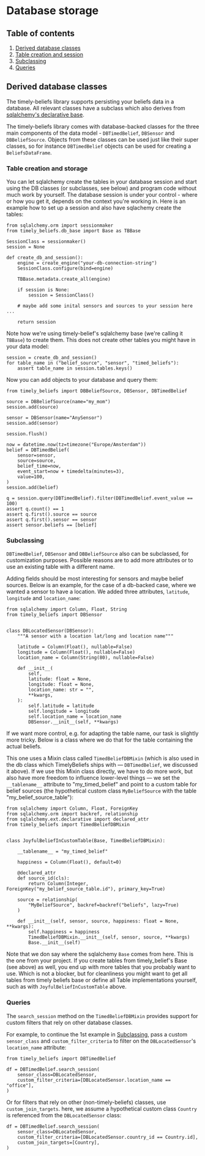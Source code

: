 # Database storage

## Table of contents

1. [Derived database classes](#derived-database-classes)
1. [Table creation and session](#table-creation-and-session)
1. [Subclassing](#subclassing)
1. [Queries](#queries)

## Derived database classes

The timely-beliefs library supports persisting your beliefs data in a database.
All relevant classes have a subclass which also derives from [sqlalchemy's declarative base](https://docs.sqlalchemy.org/en/13/orm/extensions/declarative/index.html?highlight=declarative).

The timely-beliefs library comes with database-backed classes for the three main components of the data model - `DBTimedBelief`, `DBSensor` and `DBBeliefSource`.
Objects from these classes can be used just like their super classes, so for instance `DBTimedBelief` objects can be used for creating a `BeliefsDataFrame`.

### Table creation and storage

You can let sqlalchemy create the tables in your database session and start using the DB classes (or subclasses, see below) and program code without much work by yourself.
The database session is under your control - where or how you get it, depends on the context you're working in.
Here is an example how to set up a session and also have sqlachemy create the tables:

    from sqlalchemy.orm import sessionmaker
    from timely_beliefs.db_base import Base as TBBase

    SessionClass = sessionmaker()
    session = None

    def create_db_and_session():
        engine = create_engine("your-db-connection-string")
        SessionClass.configure(bind=engine)

        TBBase.metadata.create_all(engine)

        if session is None:
            session = SessionClass()

        # maybe add some inital sensors and sources to your session here ...

        return session

Note how we're using timely-belief's sqlalchemy base (we're calling it `TBBase`) to create them.
This does not create other tables you might have in your data model:

    session = create_db_and_session()
    for table_name in ("belief_source", "sensor", "timed_beliefs"):
        assert table_name in session.tables.keys()

Now you can add objects to your database and query them:

    from timely_beliefs import DBBeliefSource, DBSensor, DBTimedBelief

    source = DBBeliefSource(name="my_mom")
    session.add(source)

    sensor = DBSensor(name="AnySensor")
    session.add(sensor)

    session.flush()

    now = datetime.now(tz=timezone("Europe/Amsterdam"))
    belief = DBTimedBelief(
        sensor=sensor,
        source=source,
        belief_time=now,
        event_start=now + timedelta(minutes=3),
        value=100,
    )
    session.add(belief)

    q = session.query(DBTimedBelief).filter(DBTimedBelief.event_value == 100)
    assert q.count() == 1
    assert q.first().source == source
    assert q.first().sensor == sensor
    assert sensor.beliefs == [belief]



### Subclassing

`DBTimedBelief`, `DBSensor` and `DBBeliefSource` also can be subclassed, for customization purposes.
Possible reasons are to add more attributes or to use an existing table with a different name.

Adding fields should be most interesting for sensors and maybe belief sources.
Below is an example, for the case of a db-backed case, where we wanted a sensor to have a location.
We added three attributes, `latitude`, `longitude` and `location_name`:

    from sqlalchemy import Column, Float, String
    from timely_beliefs import DBSensor


    class DBLocatedSensor(DBSensor):
        """A sensor with a location lat/long and location name"""

        latitude = Column(Float(), nullable=False)
        longitude = Column(Float(), nullable=False)
        location_name = Column(String(80), nullable=False)

        def __init__(
            self,
            latitude: float = None,
            longitude: float = None,
            location_name: str = "",
            **kwargs,
        ):
            self.latitude = latitude
            self.longitude = longitude
            self.location_name = location_name
            DBSensor.__init__(self, **kwargs)

If we want more control, e.g. for adapting the table name, our task is slightly more tricky. Below is a class where we do that for the table containing the actual beliefs.

This one uses a Mixin class called `TimedBeliefDBMixin` (which is also used in the db class which TimelyBeliefs ships with ― `DBTimedBelief`, we discussed it above). If we use this Mixin class directly, we have to do more work, but also have more freedom to influence lower-level things ― we set the `__tablename__` attribute to "my_timed_belief" and point to a custom table for belief sources (the hypothetical custom class `MyBeliefSource` with the table "my_belief_source_table"):


    from sqlalchemy import Column, Float, ForeignKey
    from sqlalchemy.orm import backref, relationship
    from sqlalchemy.ext.declarative import declared_attr
    from timely_beliefs import TimedBeliefDBMixin


    class JoyfulBeliefInCustomTable(Base, TimedBeliefDBMixin):

        __tablename__ = "my_timed_belief"

        happiness = Column(Float(), default=0)

        @declared_attr
        def source_id(cls):
            return Column(Integer, ForeignKey("my_belief_source_table.id"), primary_key=True)

        source = relationship(
            "MyBeliefSource", backref=backref("beliefs", lazy=True)
        )

        def __init__(self, sensor, source, happiness: float = None, **kwargs):
            self.happiness = happiness
            TimedBeliefDBMixin.__init__(self, sensor, source, **kwargs)
            Base.__init__(self)


Note that we don say where the sqlalchemy `Base` comes from here. This is the one from your project.
If you create tables from timely_belief's Base (see above) as well, you end up with more tables that you probably want to use.
Which is not a blocker, but for cleanliness you might want to get all tables from timely beliefs base or define all Table implementations yourself, such as with `JoyfulBeliefInCustomTable` above.

### Queries

The `search_session` method on the `TimedBeliefDBMixin` provides support for custom filters that rely on other database classes.

For example, to continue the 1st example in [Subclassing](#subclassing), pass a custom `sensor_class` and `custom_filter_criteria` to filter on the `DBLocatedSensor`'s `location_name` attribute:

    from timely_beliefs import DBTimedBelief
    
    df = DBTimedBelief.search_session(
        sensor_class=DBLocatedSensor,
        custom_filter_criteria=[DBLocatedSensor.location_name == "office"],
    )

Or for filters that rely on other (non-timely-beliefs) classes, use `custom_join_targets`.
here, we assume a hypothetical custom class `Country` is referenced from the `DBLocatedSensor` class:

    df = DBTimedBelief.search_session(
        sensor_class=DBLocatedSensor,
        custom_filter_criteria=[DBLocatedSensor.country_id == Country.id],
        custom_join_targets=[Country],
    )
